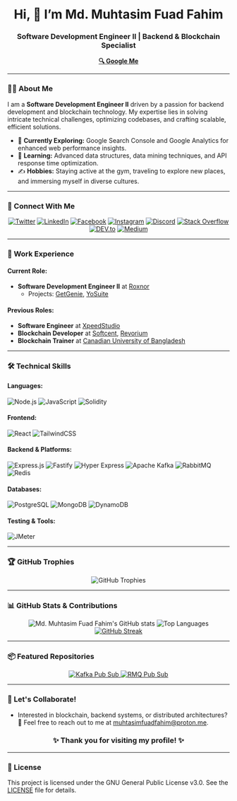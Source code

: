 <h1 align="center">Hi, 👋 I’m Md. Muhtasim Fuad Fahim</h1>
<h3 align="center">Software Development Engineer II | Backend & Blockchain Specialist</h3>

<p align="center">
  <a href="https://bit.ly/mffo" target="_blank"><strong>🔍 Google Me</strong></a>
</p>

---

### 👨‍💻 About Me

I am a **Software Development Engineer II** driven by a passion for backend development and blockchain technology. My expertise lies in solving intricate technical challenges, optimizing codebases, and crafting scalable, efficient solutions.

- 🌱 **Currently Exploring:** Google Search Console and Google Analytics for enhanced web performance insights.
- 🧠 **Learning:** Advanced data structures, data mining techniques, and API response time optimization.
- ✍️ **Hobbies:** Staying active at the gym, traveling to explore new places, and immersing myself in diverse cultures.

---

### 🤝 Connect With Me

<p align="center">
  <a href="https://twitter.com/mdmuhtasimfahim" target="_blank"><img src="https://img.shields.io/badge/Twitter-%231DA1F2.svg?&style=for-the-badge&logo=twitter&logoColor=white" alt="Twitter" /></a>
  <a href="https://www.linkedin.com/in/mdmuhtasimfuadfahim/" target="_blank"><img src="https://img.shields.io/badge/LinkedIn-%230A66C2.svg?&style=for-the-badge&logo=linkedin&logoColor=white" alt="LinkedIn" /></a>
  <a href="https://www.facebook.com/mdmuhtasimfuadfahim/" target="_blank"><img src="https://img.shields.io/badge/Facebook-%231877F2.svg?&style=for-the-badge&logo=facebook&logoColor=white" alt="Facebook" /></a>
  <a href="https://www.instagram.com/mdmuhtasimfuadfahim/" target="_blank"><img src="https://img.shields.io/badge/Instagram-%23E4405F.svg?&style=for-the-badge&logo=instagram&logoColor=white" alt="Instagram" /></a>
  <a href="https://discord.com/invite/3q8sZK8EBr" target="_blank"><img src="https://img.shields.io/badge/Discord-%237289DA.svg?&style=for-the-badge&logo=discord&logoColor=white" alt="Discord" /></a>
  <a href="https://stackoverflow.com/users/15415861/md-muhtasim-fuad-fahim" target="_blank"><img src="https://img.shields.io/badge/StackOverflow-%23F58025.svg?&style=for-the-badge&logo=stackoverflow&logoColor=white" alt="Stack Overflow" /></a>
  <a href="https://dev.to/mdmuhtasimfuadfahim" target="_blank"><img src="https://img.shields.io/badge/DEV-%230A0A0A.svg?&style=for-the-badge&logo=dev.to&logoColor=white" alt="DEV.to" /></a>
  <a href="https://medium.com/@mdmuhtasimfuadfahim" target="_blank"><img src="https://img.shields.io/badge/Medium-%23000000.svg?&style=for-the-badge&logo=medium&logoColor=white" alt="Medium" /></a>
</p>

---

### 🔨 Work Experience

#### Current Role:

- **Software Development Engineer II** at [Roxnor](https://roxnor.com/)
  - Projects: [GetGenie](https://getgenie.ai/), [YoSuite](https://yosuite.com/)

#### Previous Roles:

- **Software Engineer** at [XpeedStudio](https://xpeedstudio.com/)
- **Blockchain Developer** at [Softcent](https://softcent.eu/), [Revorium](https://www.revorium.com/)
- **Blockchain Trainer** at [Canadian University of Bangladesh](http://www.cub.edu.bd/cub/index.php)

---

### 🛠️ Technical Skills

#### **Languages:**

![Node.js](https://img.shields.io/badge/Node.JS-%2343853D.svg?style=for-the-badge&logo=node.js&logoColor=white)
![JavaScript](https://img.shields.io/badge/JavaScript-%23F7DF1E.svg?style=for-the-badge&logo=javascript&logoColor=black)
![Solidity](https://img.shields.io/badge/Solidity-%23363636.svg?style=for-the-badge&logo=solidity&logoColor=white)

#### **Frontend:**

![React](https://img.shields.io/badge/React-%2361DAFB.svg?style=for-the-badge&logo=react&logoColor=black)
![TailwindCSS](https://img.shields.io/badge/TailwindCSS-%2306B6D4.svg?style=for-the-badge&logo=tailwind-css&logoColor=white)

#### **Backend & Platforms:**

![Express.js](https://img.shields.io/badge/Express.js-%23000000.svg?style=for-the-badge&logo=express&logoColor=white)
![Fastify](https://img.shields.io/badge/Fastify-%23000000.svg?style=for-the-badge&logo=fastify&logoColor=white)
![Hyper Express](https://img.shields.io/badge/Hyper_Express-%2343853D.svg?style=for-the-badge&logo=hyper-express&logoColor=white)
![Apache Kafka](https://img.shields.io/badge/Apache_Kafka-%23000000.svg?style=for-the-badge&logo=apachekafka&logoColor=white)
![RabbitMQ](https://img.shields.io/badge/RabbitMQ-%23FF6600.svg?style=for-the-badge&logo=rabbitmq&logoColor=white)
![Redis](https://img.shields.io/badge/Redis-%23DC382D.svg?style=for-the-badge&logo=redis&logoColor=white)

#### **Databases:**

![PostgreSQL](https://img.shields.io/badge/PostgreSQL-%23316192.svg?style=for-the-badge&logo=postgresql&logoColor=white)
![MongoDB](https://img.shields.io/badge/MongoDB-%2347A248.svg?style=for-the-badge&logo=mongodb&logoColor=white)
![DynamoDB](https://img.shields.io/badge/DynamoDB-%23009639.svg?style=for-the-badge&logo=amazondynamodb&logoColor=white)

#### **Testing & Tools:**

![JMeter](https://img.shields.io/badge/JMeter-%23D24939.svg?style=for-the-badge&logo=apachejmeter&logoColor=white)

---

### 🏆 GitHub Trophies

<p align="center">
  <img src="https://github-profile-trophy.vercel.app/?username=mdmuhtasimfuadfahim&theme=onestar&row=1&column=11&margin-w=10&margin-h=10" alt="GitHub Trophies" />
</p>

---

### 📊 GitHub Stats & Contributions

<p align="center">
  <img src="https://github-readme-stats-dde2thve2-muhtasimfahim.vercel.app/api?username=mdmuhtasimfuadfahim&show_icons=true&theme=radical" alt="Md. Muhtasim Fuad Fahim's GitHub stats" />
  <img src="https://github-readme-stats-dde2thve2-muhtasimfahim.vercel.app/api/top-langs/?username=mdmuhtasimfuadfahim&layout=compact&theme=radical" alt="Top Languages" />
  <a href="https://git.io/streak-stats"><img src="https://streak-stats.demolab.com/?user=mdmuhtasimfuadfahim&theme=radical&hide_border=true" alt="GitHub Streak" /></a>
</p>

---

### 📦 Featured Repositories

<p align="center">
  <a href="https://github.com/mdmuhtasimfuadfahim/kafka-pub-sub" target="_blank">
    <img src="https://github-readme-stats-dde2thve2-muhtasimfahim.vercel.app/api/pin/?username=mdmuhtasimfuadfahim&theme=dracula&repo=kafka-pub-sub" alt="Kafka Pub Sub" />
  </a>
  <a href="https://github.com/mdmuhtasimfuadfahim/rmq-pub-sub" target="_blank">
    <img src="https://github-readme-stats-dde2thve2-muhtasimfahim.vercel.app/api/pin/?username=mdmuhtasimfuadfahim&theme=dracula&repo=rmq-pub-sub" alt="RMQ Pub Sub" />
  </a>
</p>

---

### 🌱 Let's Collaborate!

- Interested in blockchain, backend systems, or distributed architectures?  
  💬 Feel free to reach out to me at [muhtasimfuadfahim@proton.me](mailto:muhtasimfuadfahim@proton.me).

<h3 align="center">✨ Thank you for visiting my profile! ✨</h3>

---

### 📜 License

This project is licensed under the GNU General Public License v3.0. See the [LICENSE](LICENSE) file for details.
